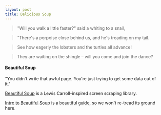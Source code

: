 ```yaml
---
layout: post
title: Delicious Soup
---
```

	
> "Will you walk a little faster?" said a whiting to a snail,

> "There's a porpoise close behind us, and he's treading on my tail.

> See how eagerly the lobsters and the turtles all advance!

> They are waiting on the shingle – will you come and join the dance?


#### Beautiful Soup

"You didn't write that awful page. You're just trying to get some data out of it."

[Beautiful Soup](http://www.crummy.com/software/BeautifulSoup/) is a Lewis Carroll-inspired screen scraping library.

[Intro to Beautiful Soup](http://programminghistorian.org/lessons/intro-to-beautiful-soup) is a beautiful guide, so we won't re-tread its ground here.	